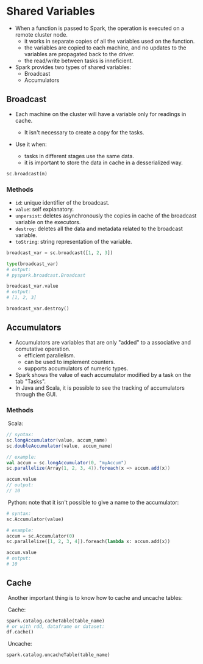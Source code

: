 # Shared Variables

- When a function is passed to Spark, the operation is executed on a remote cluster node.
    - it works in separate copies of all the variables used on the function.
    - the variables are copied to each machine, and no updates to the variables are propagated back to the driver.
    - the read/write between tasks is inneficient.
- Spark provides two types of shared variables:
    - Broadcast
    - Accumulators

## Broadcast

- Each machine on the cluster will have a variable only for readings in cache.
    - It isn't necessary to create a copy for the tasks.

- Use it when:
    - tasks in different stages use the same data.
    - it is important to store the data in cache in a desserialized way.

```python
sc.broadcast(m)
```

### Methods

- `id`: unique identifier of the broadcast.
- `value`: self explanatory.
- `unpersist`: deletes asynchronously the copies in cache of the broadcast variable on the executors.
- `destroy`: deletes all the data and metadata related to the broadcast variable.
- `toString`: string representation of the variable.

```python
broadcast_var = sc.broadcast([1, 2, 3])

type(broadcast_var)
# output:
# pyspark.broadcast.Broadcast

broadcast_var.value
# output:
# [1, 2, 3]

broadcast_var.destroy()
```

## Accumulators

- Accumulators are variables that are only "added" to a associative and comutative operation.
    - efficient parallelism.
    - can be used to implement counters.
    - supports accumulators of numeric types.
- Spark shows the value of each accumulator modified by a task on the tab "Tasks".
- In Java and Scala, it is possible to see the tracking of accumulators through the GUI.

### Methods

​	Scala:

```scala
// syntax:
sc.longAccumulator(value, accum_name)
sc.doubleAccumulator(value, accum_name)

// example:
val accum = sc.longAccumulator(0, "myAccum")
sc.parallelize(Array(1, 2, 3, 4)).foreach(x => accum.add(x))

accum.value
// output:
// 10
```

​	Python: note that it isn't possible to give a name to the accumulator:

```python
# syntax:
sc.Accumulator(value)

# example:
accum = sc.Accumulator(0)
sc.parallelize([1, 2, 3, 4]).foreach(lambda x: accum.add(x))

accum.value
# output:
# 10
```

## Cache

​	Another important thing is to know how to cache and uncache tables:

​	Cache:

```python
spark.catalog.cacheTable(table_name)
# or with rdd, dataframe or dataset:
df.cache()
```

​	Uncache:

```python
spark.catalog.uncacheTable(table_name)
```
